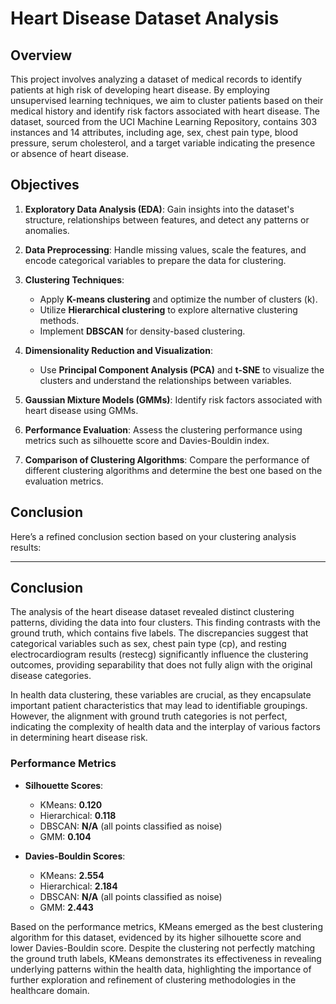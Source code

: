 # Heart Disease Dataset Analysis

## Overview

This project involves analyzing a dataset of medical records to identify patients at high risk of developing heart disease. By employing unsupervised learning techniques, we aim to cluster patients based on their medical history and identify risk factors associated with heart disease. The dataset, sourced from the UCI Machine Learning Repository, contains 303 instances and 14 attributes, including age, sex, chest pain type, blood pressure, serum cholesterol, and a target variable indicating the presence or absence of heart disease.

## Objectives

1. **Exploratory Data Analysis (EDA)**: Gain insights into the dataset's structure, relationships between features, and detect any patterns or anomalies.
  
2. **Data Preprocessing**: Handle missing values, scale the features, and encode categorical variables to prepare the data for clustering.

3. **Clustering Techniques**:
   - Apply **K-means clustering** and optimize the number of clusters (k).
   - Utilize **Hierarchical clustering** to explore alternative clustering methods.
   - Implement **DBSCAN** for density-based clustering.

4. **Dimensionality Reduction and Visualization**:
   - Use **Principal Component Analysis (PCA)** and **t-SNE** to visualize the clusters and understand the relationships between variables.

5. **Gaussian Mixture Models (GMMs)**: Identify risk factors associated with heart disease using GMMs.

6. **Performance Evaluation**: Assess the clustering performance using metrics such as silhouette score and Davies-Bouldin index.

7. **Comparison of Clustering Algorithms**: Compare the performance of different clustering algorithms and determine the best one based on the evaluation metrics.

## Conclusion

Here’s a refined conclusion section based on your clustering analysis results:

---

## Conclusion

The analysis of the heart disease dataset revealed distinct clustering patterns, dividing the data into four clusters. This finding contrasts with the ground truth, which contains five labels. The discrepancies suggest that categorical variables such as sex, chest pain type (cp), and resting electrocardiogram results (restecg) significantly influence the clustering outcomes, providing separability that does not fully align with the original disease categories.

In health data clustering, these variables are crucial, as they encapsulate important patient characteristics that may lead to identifiable groupings. However, the alignment with ground truth categories is not perfect, indicating the complexity of health data and the interplay of various factors in determining heart disease risk.

### Performance Metrics

- **Silhouette Scores**:
  - KMeans: **0.120**
  - Hierarchical: **0.118**
  - DBSCAN: **N/A** (all points classified as noise)
  - GMM: **0.104**

- **Davies-Bouldin Scores**:
  - KMeans: **2.554**
  - Hierarchical: **2.184**
  - DBSCAN: **N/A** (all points classified as noise)
  - GMM: **2.443**

Based on the performance metrics, KMeans emerged as the best clustering algorithm for this dataset, evidenced by its higher silhouette score and lower Davies-Bouldin score. Despite the clustering not perfectly matching the ground truth labels, KMeans demonstrates its effectiveness in revealing underlying patterns within the health data, highlighting the importance of further exploration and refinement of clustering methodologies in the healthcare domain.
